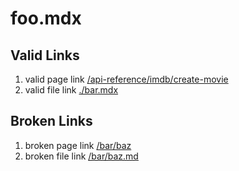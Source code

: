 # foo.mdx

## Valid Links

1. valid page link [/api-reference/imdb/create-movie](/api-reference/imdb/create-movie)
2. valid file link [./bar.mdx](./bar.mdx)

## Broken Links

1. broken page link [/bar/baz](/bar/baz)
2. broken file link [/bar/baz.md](/bar/baz.md)
